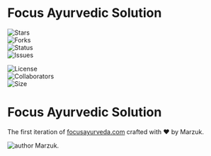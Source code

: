 # Focus Ayurvedic Solution


 
![Stars](https://img.shields.io/github/stars/yazidmarzuk/portfolio_2.0)<br>
![Forks](https://img.shields.io/github/forks/yazidmarzuk/portfolio_2.0)<br>
![Status](https://img.shields.io/badge/status-completed-red)<br>
![Issues](https://img.shields.io/github/issues/yazidmarzuk/portfolio_2.0)<br>

![License](https://img.shields.io/github/license/yazidmarzuk/portfolio_2.0)<br>
![Collaborators](https://img.shields.io/badge/collaborators-2-red)<br>
![Size](https://img.shields.io/github/repo-size/bgrgv/toruDoc)<br>


<h1 align="">
Focus Ayurvedic Solution
</h1>
<p align="">
The first iteration of <a href="" target="_blank">focusayurveda.com</a> crafted with &hearts; by Marzuk.
</p>
<p align="">
    <img src="https://img.shields.io/badge/author-Marzuk-orange" alt="author Marzuk."/>
</p>
<!-- 
## 🚨 Forking this repo
Many people have contacted me asking if they can use this code for their own websites. The answer to that question is usually "yes", with attribution. There are some cases, such as using this code for a business or something that is greater than a personal project, that we may be less comfortable saying yes to. If in doubt, please don't hesitate to ask us.

We value keeping this site open source, but as you all know, _**plagiarism is bad**_. We spent a non-negligible amount of effort developing, designing, and trying to perfect this iteration of our website, and we are proud of it! All we ask is to not claim this effort as your own. --> 